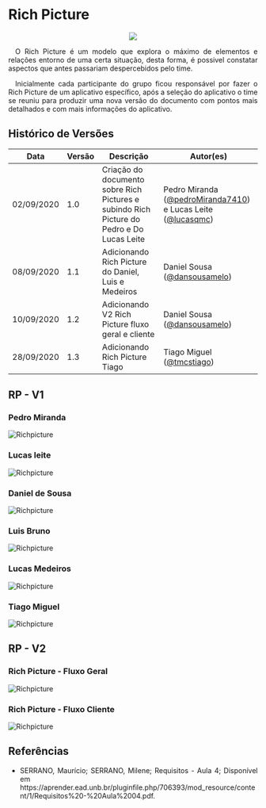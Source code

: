 # **Rich Picture**
<div style="display: flex; justify-content: center; align-items:center;">
    <img src="https://unbarqdsw.github.io/2020.1_G11_SYA/assets/richpictures/globe.png">
</div>

<p align="justify">&emsp;O Rich Picture é um modelo que explora o máximo de elementos e relações entorno de uma certa situação, desta forma, é possivel constatar aspectos que antes passariam despercebidos pelo time.</p>

<p align="justify">&emsp;Inicialmente cada participante do grupo ficou responsável por fazer o Rich Picture de um aplicativo específico, após a seleção do aplicativo o time se reuniu para produzir uma nova versão do documento com pontos mais detalhados e com mais informações do aplicativo.</p>

## Histórico de Versões

| Data | Versão | Descrição | Autor(es) |
| ---- | ------ | --------- | --------- |
| 02/09/2020 | 1.0 | Criação do documento sobre Rich Pictures e subindo Rich Picture do Pedro e Do Lucas Leite | Pedro Miranda ([@pedroMiranda7410]((https://github.com/pedroMiranda7410)))  e Lucas Leite ([@lucasqmc](https://github.com/lucasqmc)) |
| 08/09/2020 | 1.1 | Adicionando Rich Picture do Daniel, Luis e Medeiros| Daniel Sousa ([@dansousamelo]((https://github.com/dansousamelo)))|
| 10/09/2020 | 1.2 | Adicionando V2 Rich Picture fluxo geral e cliente| Daniel Sousa ([@dansousamelo]((https://github.com/dansousamelo)))|
| 28/09/2020 | 1.3 | Adicionando Rich Picture Tiago| Tiago Miguel ([@tmcstiago]((https://github.com/tmcstiago)))|

## RP - V1
### Pedro Miranda

![Richpicture](../assets/richpictures/pedro_richpicture.png)

### Lucas leite

![Richpicture](../assets/richpictures/indio_richpicture.jpeg)

### Daniel de Sousa

![Richpicture](../assets/richpictures/danielPic.jpg)

### Luis Bruno

![Richpicture](../assets/richpictures/luisPic.jpg)

### Lucas Medeiros

![Richpicture](../assets/richpictures/medeirosPic.jpeg)

### Tiago Miguel

![Richpicture](../assets/richpictures/tiago.jpg)

## RP - V2
### Rich Picture - Fluxo Geral
![Richpicture](../assets/richpictures/v2_geral.png)

### Rich Picture - Fluxo Cliente
![Richpicture](../assets/richpictures/client_rich.png)

## Referências
 * <p align="justify">SERRANO, Maurício; SERRANO, Milene; Requisitos - Aula 4; Disponível em https://aprender.ead.unb.br/pluginfile.php/706393/mod_resource/content/1/Requisitos%20-%20Aula%2004.pdf.
</p>